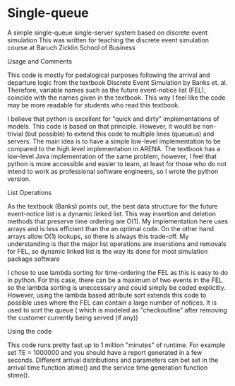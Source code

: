 # Single-queue
A simple single-queue single-server system based on discrete event simulation
This was written for teaching the discrete event simulation course at Baruch Zicklin School of Business

Usage and Comments

This code is mostly for pedalogical purposes following the arrival and departure logic from the textbook Discrete Event Simulation by Banks et. al. Therefore, variable names such as the future event-notice list (FEL), coincide with the names given in the textbook. This way I feel like the code may be more readable for students who read this textbook. 

I believe that python is excellent for "quick and dirty" implementations of models. This code is based on that principle. However, it would be non-trivial (but possible) to extend this code to multiple lines (queueus) and servers. The main idea is to have a simple low-level implementation to be compared to the high level implementation in ARENA. The textbook has a low-level Java implementation of the same problem, however, I feel that python is more accessible and easier to learn, at least for those who do not intend to work as professional software engineers, so I wrote the python version.

List Operations

As the textbook (Banks) points out, the best data structure for the future event-notice list is a dynamic linked list. This way insertion and deletion methods that preserve time ordering are O(1). My implementation here uses arrays and is less efficient than the an optimal code. On the other hand arrays allow O(1) lookups, so there is always this trade-off. My understanding is that the major list operations are inserstions and removals for FEL, so dynamic linked list is the way its done for most simulation package software

I chose to use lambda sorting for time-ordering the FEL as this is easy to do in python. For this case, there can be a maximum of two events in the FEL so the lambda sorting is uneccessary and could simply be coded explicitly. However, using the lambda based attribute sort extends this code to possible uses where the FEL can contain a large number of notices. It is used to sort the queue ( which is modeled as "checkoutline" after removing the customer currently being served (if any))

Using the code

   This code runs pretty fast up to 1 million "minutes" of runtime. For example set TE = 1000000 and you should have a report generated in a few seconds. Different arrival distributions and parameters can bet set in the arrival time function atime() and the service time generation function stime().


